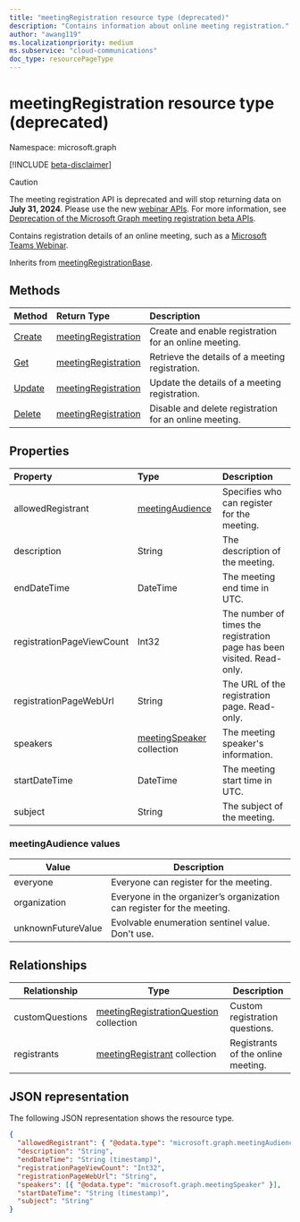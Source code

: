 ```yaml
---
title: "meetingRegistration resource type (deprecated)"
description: "Contains information about online meeting registration."
author: "awang119"
ms.localizationpriority: medium
ms.subservice: "cloud-communications"
doc_type: resourcePageType
---
```


# meetingRegistration resource type (deprecated)

Namespace: microsoft.graph

[!INCLUDE [beta-disclaimer](../../includes/beta-disclaimer.md)]

> [!CAUTION]
> The meeting registration API is deprecated and will stop returning data on **July 31, 2024**. Please use the new [webinar APIs](../resources/virtualeventwebinar.md). For more information, see [Deprecation of the Microsoft Graph meeting registration beta APIs](https://devblogs.microsoft.com/microsoft365dev/deprecation-of-the-microsoft-graph-meeting-registration-beta-apis/). 

Contains registration details of an online meeting, such as a [Microsoft Teams Webinar](https://support.microsoft.com/office/get-started-with-teams-webinars-42f3f874-22dc-4289-b53f-bbc1a69013e3). 

Inherits from [meetingRegistrationBase](meetingregistrationbase.md).

## Methods

| Method | Return Type | Description |
| :----- | :---------- | :---------- |
|[Create](../api/meetingregistration-post.md) | [meetingRegistration](meetingregistration.md) | Create and enable registration for an online meeting. |
|[Get](../api/meetingregistration-get.md) | [meetingRegistration](meetingregistration.md) | Retrieve the details of a meeting registration. |
|[Update](../api/meetingregistration-update.md) | [meetingRegistration](meetingregistration.md) | Update the details of a meeting registration. |
|[Delete](../api/meetingregistration-delete.md) | [meetingRegistration](meetingregistration.md) | Disable and delete registration for an online meeting. |

## Properties

| Property | Type | Description |
| :------- | :--- | :---------- |
| allowedRegistrant | [meetingAudience](#meetingaudience-values) | Specifies who can register for the meeting. |
| description | String | The description of the meeting. |
| endDateTime | DateTime | The meeting end time in UTC. |
| registrationPageViewCount | Int32 | The number of times the registration page has been visited. Read-only. |
| registrationPageWebUrl | String | The URL of the registration page. Read-only. |
| speakers | [meetingSpeaker](meetingspeaker.md) collection | The meeting speaker's information. |
| startDateTime | DateTime | The meeting start time in UTC. |
| subject | String | The subject of the meeting. |

### meetingAudience values

| Value              | Description |
| ------------------ | ----------- |
| everyone           | Everyone can register for the meeting. |
| organization       | Everyone in the organizer’s organization can register for the meeting. |
| unknownFutureValue | Evolvable enumeration sentinel value. Don't use. |

## Relationships

| Relationship | Type | Description |
| ------------ | ---- | ----------- |
| customQuestions | [meetingRegistrationQuestion](meetingregistrationquestion.md) collection| Custom registration questions. |
| registrants | [meetingRegistrant](meetingregistrant.md) collection | Registrants of the online meeting. |

## JSON representation

The following JSON representation shows the resource type.

<!-- {
  "blockType": "resource",
  "@odata.type": "microsoft.graph.meetingRegistration"
}-->

```json
{
  "allowedRegistrant": { "@odata.type": "microsoft.graph.meetingAudience" },
  "description": "String",
  "endDateTime": "String (timestamp)",
  "registrationPageViewCount": "Int32",
  "registrationPageWebUrl": "String",
  "speakers": [{ "@odata.type": "microsoft.graph.meetingSpeaker" }],
  "startDateTime": "String (timestamp)",
  "subject": "String"
}
```

